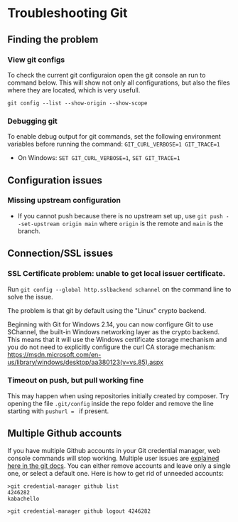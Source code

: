 # Troubleshooting Git

## Finding the problem

### View git configs

To check the current git configuraion open the git console an run to command below. This will show not only all configurations, but also the files where they are located, which is very usefull.

`git config --list --show-origin --show-scope`

### Debugging git

To enable debug output for git commands, set the following environment variables before running the command: `GIT_CURL_VERBOSE=1 GIT_TRACE=1`

- On Windows: `SET GIT_CURL_VERBOSE=1`, `SET GIT_TRACE=1`

## Configuration issues

### Missing upstream configuration

- If you cannot push because there is no upstream set up, use `git push --set-upstream origin main` where `origin` is the remote and `main` is the branch.

## Connection/SSL issues

### SSL Certificate problem: unable to get local issuer certificate.

Run `git config --global http.sslbackend schannel` on the command line to solve the issue.

The problem is that git by default using the "Linux" crypto backend.

Beginning with Git for Windows 2.14, you can now configure Git to use SChannel, the built-in Windows networking layer as the crypto backend. This means that it will use the Windows certificate storage mechanism and you do not need to explicitly configure the curl CA storage mechanism: https://msdn.microsoft.com/en-us/library/windows/desktop/aa380123(v=vs.85).aspx

### Timeout on push, but pull working fine

This may happen when using repositories initially created by composer. Try opening the file `.git/config` inside the repo folder and remove the line starting with `pushurl = ` if present.

## Multiple Github accounts

If you have multiple Github accounts in your Git credential manager, web console commands will stop working. Multiple user issues are [explained here in the git docs](https://github.com/git-ecosystem/git-credential-manager/blob/main/docs/multiple-users.md). You can either remove accounts and leave only a single one, or select a default one. Here is how to get rid of unneeded accounts:

```
>git credential-manager github list
4246282
kabachello

>git credential-manager github logout 4246282
```